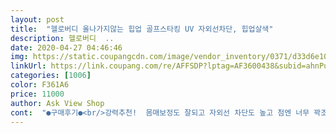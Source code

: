 ```yaml
---
layout: post 
title:  "헬로버디 올나가지않는 힙업 골프스타킹 UV 자외선차단, 힙업살색" 
description: 헬로버디  ..
date: 2020-04-27 04:46:46 
img: https://static.coupangcdn.com/image/vendor_inventory/0371/d33d6e10bbac67ce84ca23450f60a008c1776a406121ad2e5abe30510f63.jpg 
linkUrl: https://link.coupang.com/re/AFFSDP?lptag=AF3600438&subid=ahnPublicAsk&pageKey=342191831&itemId=1088598151&vendorItemId=5598677634&traceid=V0-113-7acd0fd74d40ea7a 
categories: [1006] 
color: F361A6 
price: 11000 
author: Ask View Shop 
cont:  "●구매후기●<br/>강력추천!  몸매보정도 잘되고 자외선 차단도 높고 첨엔 너무 꽉조이는거 아닌가 싶었는데.<br/> 입고 좀 있으니 편해요.<br/> 글구 압박이 좋아서 다리도 안붓고!!!! 발도 편하고!!!! 재구매 예정입니다<br/>골프스타킹 정착! 다리 붓기도 없고 발도 편하고 색상도 이쁘네요.<br/> 사실 신어보기 전엔 색이 좀 탁해서 망한줄 알았는데 신으니까 자연스러워요!<br/>쫀쫀하고 좋음 색상도 이정도면 좋고 자외선차단이 되니까 안심 젤 좋은건 발이 편하다는거.<br/> 고리로 거는거보다 오조오억배 편함!!! 짧은양말 거의 안신으니 밑단 안보이고.<br/> 강추.<br/><br/>" 
---
```

